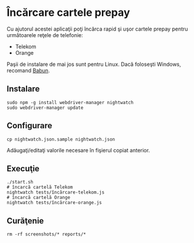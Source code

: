# Încărcare cartele prepay

Cu ajutorul acestei aplicaţii poţi încărca rapid şi uşor cartele prepay
pentru următoarele reţele de telefonie:
- Telekom
- Orange

Paşii de instalare de mai jos sunt pentru Linux.
Dacă foloseşti Windows, recomand [Babun](http://babun.github.io/).

## Instalare

```
sudo npm -g install webdriver-manager nightwatch
sudo webdriver-manager update
```

## Configurare

```
cp nightwatch.json.sample nightwatch.json
```

Adăugaţi/editaţi valorile necesare în fişierul copiat anterior.

## Execuţie

```
./start.sh
# încarcă cartelă Telekom
nightwatch tests/încărcare-telekom.js
# încarcă cartelă Orange
nightwatch tests/încărcare-orange.js
```

## Curăţenie

```
rm -rf screenshots/* reports/*
```
